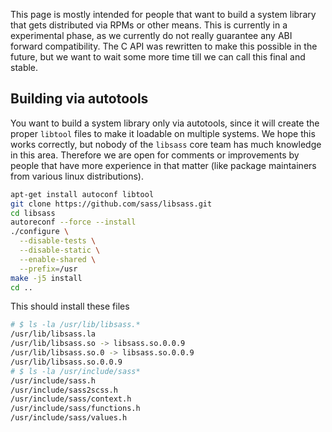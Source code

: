 This page is mostly intended for people that want to build a system library that gets distributed via RPMs or other means. This is currently in a experimental phase, as we currently do not really guarantee any ABI forward compatibility. The C API was rewritten to make this possible in the future, but we want to wait some more time till we can call this final and stable.

Building via autotools
--

You want to build a system library only via autotools, since it will create the proper `libtool` files to make it loadable on multiple systems. We hope this works correctly, but nobody of the `libsass` core team has much knowledge in this area. Therefore we are open for comments or improvements by people that have more experience in that matter (like package maintainers from various linux distributions).

```bash
apt-get install autoconf libtool
git clone https://github.com/sass/libsass.git
cd libsass
autoreconf --force --install
./configure \
  --disable-tests \
  --disable-static \
  --enable-shared \
  --prefix=/usr
make -j5 install
cd ..
```

This should install these files
```bash
# $ ls -la /usr/lib/libsass.*
/usr/lib/libsass.la
/usr/lib/libsass.so -> libsass.so.0.0.9
/usr/lib/libsass.so.0 -> libsass.so.0.0.9
/usr/lib/libsass.so.0.0.9
# $ ls -la /usr/include/sass*
/usr/include/sass.h
/usr/include/sass2scss.h
/usr/include/sass/context.h
/usr/include/sass/functions.h
/usr/include/sass/values.h
```

